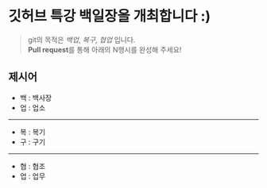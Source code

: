 # 깃허브 특강 백일장을 개최합니다 :)
> git의 목적은 *백업*, *복구*, *협업* 입니다.  
> **Pull request**를 통해 아래의 N행시를 완성해 주세요!
## 제시어
- 백 : 백사장
- 업 : 업소
---
- 복 : 복기
- 구 : 구기
---
- 협 : 협조
- 업 : 업무

